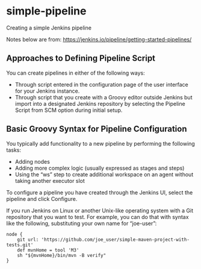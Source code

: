 # simple-pipeline
Creating a simple Jenkins pipeline

Notes below are from: https://jenkins.io/pipeline/getting-started-pipelines/

## Approaches to Defining Pipeline Script
You can create pipelines in either of the following ways:
  - Through script entered in the configuration page of the user interface for your Jenkins instance.
  - Through script that you create with a Groovy editor outside Jenkins but import into a designated Jenkins repository by selecting the Pipeline Script from SCM option during initial setup.

## Basic Groovy Syntax for Pipeline Configuration
You typically add functionality to a new pipeline by performing the following tasks:
  - Adding nodes
  - Adding more complex logic (usually expressed as stages and steps)
  - Using the “ws” step to create additional workspace on an agent without taking another executor slot

To configure a pipeline you have created through the Jenkins UI, select the pipeline and click Configure.

If you run Jenkins on Linux or another Unix-like operating system with a Git repository that you want to test.
For example, you can do that with syntax like the following, substituting your own name for “joe-user”:

```
node {
    git url: 'https://github.com/joe_user/simple-maven-project-with-tests.git'
    def mvnHome = tool 'M3'
    sh "${mvnHome}/bin/mvn -B verify"
}
```
